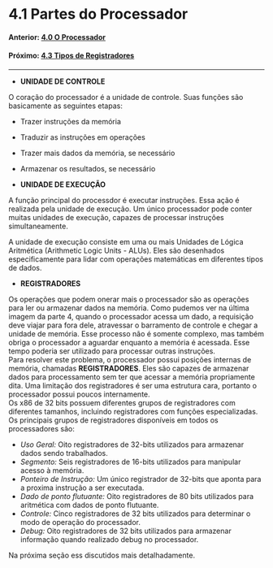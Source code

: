 
# 4.1 Partes do Processador

#### Anterior: [4.0 O Processador](./o_processador.md)  
#### Próximo: [4.3 Tipos de Registradores](./tipos_registradores.md)  

---  

* **UNIDADE DE CONTROLE**  

O coração do processador é a unidade de controle. Suas funções são basicamente as seguintes etapas:  
* Trazer instruções da memória  
* Traduzir as instruções em operações  
* Trazer mais dados da memória, se necessário  
* Armazenar os resultados, se necessário  
  
* **UNIDADE DE EXECUÇÃO**  
  
A função principal do processdor é executar instruções. Essa ação é realizada pela unidade de execução. Um único processador pode conter muitas unidades de execução, capazes de processar instruções simultaneamente.  
  
A unidade de execução consiste em uma ou mais Unidades de Lógica Aritmética (Arithmetic Logic Units - ALUs). Eles são desenhados especificamente para lidar com operações matemáticas em diferentes tipos de dados.  
  
* **REGISTRADORES**  
  
Os operações que podem onerar mais o processador são as operações para ler ou armazenar dados na memória. Como pudemos ver na última imagem da parte 4, quando o processador acessa um dado, a requisição deve viajar para fora dele, atravessar o barramento de controle e chegar a unidade de memória. Esse processo não é somente complexo, mas também obriga o processador a aguardar enquanto a memória é acessada. Esse tempo poderia ser utilizado para processar outras instruções.  
Para resolver este problema, o processador possui posições internas de memória, chamadas **REGISTRADORES**. Eles são capazes de armazenar dados para processamento sem ter que acessar a memória propriamente dita. Uma limitação dos registradores é ser uma estrutura cara, portanto o processador possui poucos internamente.  
Os x86 de 32 bits possuem diferentes grupos de registradores com diferentes tamanhos, incluindo registradores com funções especializadas. Os principais grupos de registradores disponíveis em todos os processadores são:  

* *Uso Geral:* Oito registradores de 32-bits utilizados para armazenar dados sendo trabalhados.  
* *Segmento:* Seis registradores de 16-bits utilizados para manipular acesso à memória.  
* *Ponteiro de Instrução:* Um único registrador de 32-bits que aponta para a proxima instrução a ser executada.  
* *Dado de ponto flutuante:* Oito registradores de 80 bits utilizados para aritmética com dados de ponto flutuante.  
* *Controle:* Cinco registradores de 32 bits utilizados para determinar o modo de operação do processador.  
* *Debug:* Oito registradores de 32 bits utilizados para armazenar informação quando realizado debug no processador. 

Na próxima seção ess discutidos mais detalhadamente.

